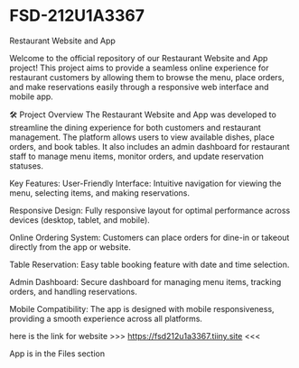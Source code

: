 # FSD-212U1A3367

Restaurant Website and App

Welcome to the official repository of our Restaurant Website and App project! This project aims to provide a seamless online experience for restaurant customers by allowing them to browse the menu, place orders, and make reservations easily through a responsive web interface and mobile app.

🛠️ Project Overview
The Restaurant Website and App was developed to streamline the dining experience for both customers and restaurant management. The platform allows users to view available dishes, place orders, and book tables. It also includes an admin dashboard for restaurant staff to manage menu items, monitor orders, and update reservation statuses.

Key Features:
User-Friendly Interface: Intuitive navigation for viewing the menu, selecting items, and making reservations.

Responsive Design: Fully responsive layout for optimal performance across devices (desktop, tablet, and mobile).

Online Ordering System: Customers can place orders for dine-in or takeout directly from the app or website.

Table Reservation: Easy table booking feature with date and time selection.

Admin Dashboard: Secure dashboard for managing menu items, tracking orders, and handling reservations.

Mobile Compatibility: The app is designed with mobile responsiveness, providing a smooth experience across all platforms.

here is the link for website >>> https://fsd212u1a3367.tiiny.site <<< 

App is in the Files section
